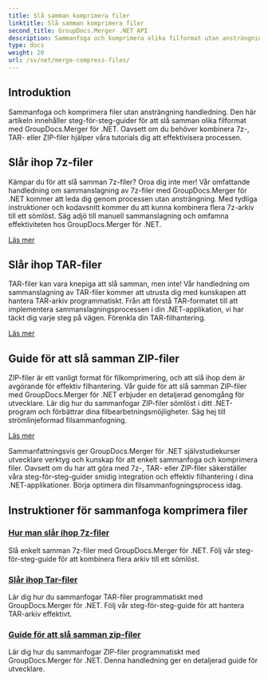 ```yaml
---
title: Slå samman komprimera filer
linktitle: Slå samman komprimera filer
second_title: GroupDocs.Merger .NET API
description: Sammanfoga och komprimera olika filformat utan ansträngning handledning. Lär dig att kombinera 7z-, TAR- och ZIP-filer sömlöst med våra steg-för-steg-guider.
type: docs
weight: 20
url: /sv/net/merge-compress-files/
---
```

## Introduktion


Sammanfoga och komprimera filer utan ansträngning handledning. Den här artikeln innehåller steg-för-steg-guider för att slå samman olika filformat med GroupDocs.Merger för .NET. Oavsett om du behöver kombinera 7z-, TAR- eller ZIP-filer hjälper våra tutorials dig att effektivisera processen.

## Slår ihop 7z-filer

Kämpar du för att slå samman 7z-filer? Oroa dig inte mer! Vår omfattande handledning om sammanslagning av 7z-filer med GroupDocs.Merger för .NET kommer att leda dig genom processen utan ansträngning. Med tydliga instruktioner och kodavsnitt kommer du att kunna kombinera flera 7z-arkiv till ett sömlöst. Säg adjö till manuell sammanslagning och omfamna effektiviteten hos GroupDocs.Merger för .NET.

[Läs mer](./merge-7z-files/)

## Slår ihop TAR-filer

TAR-filer kan vara knepiga att slå samman, men inte! Vår handledning om sammanslagning av TAR-filer kommer att utrusta dig med kunskapen att hantera TAR-arkiv programmatiskt. Från att förstå TAR-formatet till att implementera sammanslagningsprocessen i din .NET-applikation, vi har täckt dig varje steg på vägen. Förenkla din TAR-filhantering.

[Läs mer](./merging-tar-files/)

## Guide för att slå samman ZIP-filer

ZIP-filer är ett vanligt format för filkomprimering, och att slå ihop dem är avgörande för effektiv filhantering. Vår guide för att slå samman ZIP-filer med GroupDocs.Merger för .NET erbjuder en detaljerad genomgång för utvecklare. Lär dig hur du sammanfogar ZIP-filer sömlöst i ditt .NET-program och förbättrar dina filbearbetningsmöjligheter. Säg hej till strömlinjeformad filsammanfogning.

[Läs mer](./guide-merging-zip-files/)

Sammanfattningsvis ger GroupDocs.Merger för .NET självstudiekurser utvecklare verktyg och kunskap för att enkelt sammanfoga och komprimera filer. Oavsett om du har att göra med 7z-, TAR- eller ZIP-filer säkerställer våra steg-för-steg-guider smidig integration och effektiv filhantering i dina .NET-applikationer. Börja optimera din filsammanfogningsprocess idag.
## Instruktioner för sammanfoga komprimera filer
### [Hur man slår ihop 7z-filer](./merge-7z-files/)
Slå enkelt samman 7z-filer med GroupDocs.Merger för .NET. Följ vår steg-för-steg-guide för att kombinera flera arkiv till ett sömlöst.
### [Slår ihop Tar-filer](./merging-tar-files/)
Lär dig hur du sammanfogar TAR-filer programmatiskt med GroupDocs.Merger för .NET. Följ vår steg-för-steg-guide för att hantera TAR-arkiv effektivt.
### [Guide för att slå samman zip-filer](./guide-merging-zip-files/)
Lär dig hur du sammanfogar ZIP-filer programmatiskt med GroupDocs.Merger för .NET. Denna handledning ger en detaljerad guide för utvecklare.